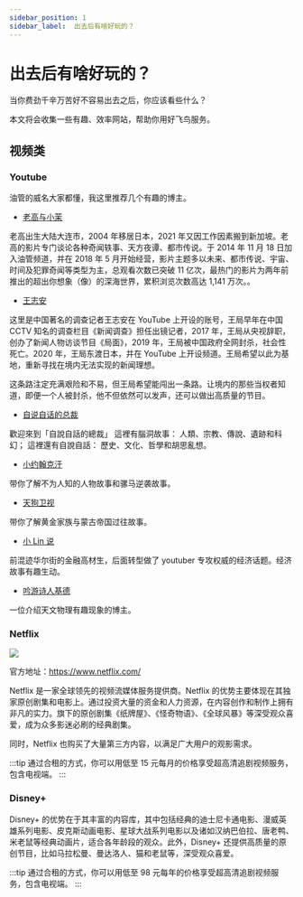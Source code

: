 ```yaml
---
sidebar_position: 1
sidebar_label:  出去后有啥好玩的？
---
```


# 出去后有啥好玩的？

当你费劲千辛万苦好不容易出去之后，你应该看些什么？

本文将会收集一些有趣、效率网站，帮助你用好飞鸟服务。

## 视频类

### Youtube

油管的威名大家都懂，我这里推荐几个有趣的博主。

- [老高与小茉](https://www.youtube.com/@laogao)

老高出生大陆大连市，2004 年移居日本，2021 年又因工作因素搬到新加坡。老高的影片专门谈论各种奇闻轶事、天方夜谭、都市传说。于 2014 年 11 月 18 日加入油管频道，并在 2018 年 5 月开始经营，影片主题多以未来、都市传说、宇宙、时间及犯罪奇闻等类型为主，总观看次数已突破 11 亿次，最热门的影片为两年前推出的超出你想象（像）的深海世界，累积浏览次数高达 1,141 万次。。

- [王志安](https://www.youtube.com/@wangzhian/about)

这里是中国著名的调查记者王志安在 YouTube 上开设的账号，王局早年在中国 CCTV 知名的调查栏目《新闻调查》担任出镜记者，2017 年，王局从央视辞职，创办了新闻人物访谈节目《局面》，2019 年，王局被中国政府全网封杀，社会性死亡。2020 年，王局东渡日本，并在 YouTube 上开设频道。王局希望以此为基地，重新寻找在境内无法实现的新闻理想。

这条路注定充满艰险和不易，但王局希望能闯出一条路。让境内的那些当权者知道，即便一个人被封杀，他不但依然可以发声，还可以做出高质量的节目。

- [自说自话的总裁](https://www.youtube.com/@STBoss)

歡迎來到「自說自話的總裁」
這裡有腦洞故事：
人類、宗教、傳說、遺跡和科幻；
這裡還有自說自話：
歷史、文化、哲學和胡思亂想。

- [小约翰克汗](https://www.youtube.com/@wbclg)

带你了解不为人知的人物故事和骡马逆袭故事。

- [天狗卫视](https://www.youtube.com/@tengumedia/about)

带你了解黄金家族与蒙古帝国过往故事。

- [小 Lin 说](https://www.youtube.com/@xiao_lin_shuo)

前混迹华尔街的金融高材生，后面转型做了 youtuber 专攻权威的经济话题。经济故事有趣生动。

- [吟游诗人基德](https://www.youtube.com/@gleekid)

一位介绍天文物理有趣现象的博主。

### Netflix

![](https://pan.createvoyage.com/f/J6WsK/netflix.png)

官方地址：https://www.netflix.com/

Netflix 是一家全球领先的视频流媒体服务提供商。Netflix 的优势主要体现在其独家原创剧集和电影上。通过投资大量的资金和人力资源，在内容创作和制作上拥有非凡的实力。旗下的原创剧集《纸牌屋》、《怪奇物语》、《全球风暴》等深受观众喜爱，成为众多影迷必刷的经典剧集。

同时，Netflix 也购买了大量第三方内容，以满足广大用户的观影需求。

:::tip
通过合租的方式，你可以用低至 15 元每月的价格享受超高清追剧视频服务，包含电视端。
:::

### Disney+

Disney+ 的优势在于其丰富的内容库，其中包括经典的迪士尼卡通电影、漫威英雄系列电影、皮克斯动画电影、星球大战系列电影以及诸如汉纳巴伯拉、唐老鸭、米老鼠等经典动画片，适合各年龄段的观众。此外，Disney+ 还提供高质量的原创节目，比如马拉松曼、曼达洛人、猫和老鼠等，深受观众喜爱。

:::tip
通过合租的方式，你可以用低至 98 元每年的价格享受超高清追剧视频服务，包含电视端。
:::


